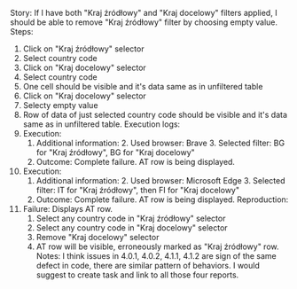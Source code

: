 Story:
If I have both "Kraj źródłowy" and "Kraj docelowy" filters applied, I should be able to remove "Kraj źródłowy" filter by choosing empty value.
Steps:
1. Click on "Kraj źródłowy" selector
2. Select country code
3. Click on "Kraj docelowy" selector
2. Select country code
4. One cell should be visible and it's data same as in unfiltered table
5. Click on "Kraj docelowy" selector
6. Selecty empty value
7. Row of data of just selected country code should be visible and it's data same as in unfiltered table.
Execution logs:
1. Execution:
	1. Additional information:
		2. Used browser: Brave
		3. Selected filter: BG for "Kraj źródłowy", BG for "Kraj docelowy"
	2. Outcome: Complete failure. AT row is being displayed.
2. Execution:
	1. Additional information:
		2. Used browser: Microsoft Edge
		3. Selected filter: IT for "Kraj źródłowy", then FI for "Kraj docelowy"
	2. Outcome: Complete failure. AT row is being displayed.
Reproduction:
1.  Failure: Displays AT row.
	1. Select any country code in "Kraj źródłowy" selector
	2. Select any country code in "Kraj docelowy" selector
	3. Remove "Kraj docelowy" selector
	4. AT row will be visible, erroneously marked as "Kraj źródłowy" row.
Notes:
I think issues in 4.0.1, 4.0.2, 4.1.1, 4.1.2 are sign of the same defect in code, there are similar pattern of behaviors. I would suggest to create task and link to all those four reports.